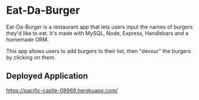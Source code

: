 # Eat-Da-Burger
Eat-Da-Burger is a restaurant app that lets users input the names of burgers they'd like to eat. It's made with MySQL, Node, Express, Handlebars and a homemade ORM.

This app allows users to add burgers to their list, then "devour" the burgers by clicking on them.

## Deployed Application
https://pacific-castle-08969.herokuapp.com/
